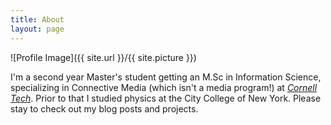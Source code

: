```yaml
---
title: About
layout: page
---
```

![Profile Image]({{ site.url }}/{{ site.picture }})


I'm a second year Master's student getting an M.Sc in Information Science, specializing in Connective Media (which isn't a media program!) at [*Cornell Tech*](http://tech.cornell.edu/). Prior to that I studied physics at the City College of New York. Please stay to check out my blog posts and projects.
